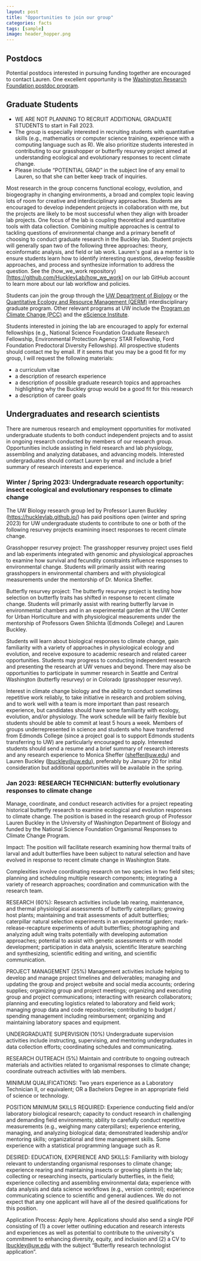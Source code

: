 ```yaml
---
layout: post
title: "Opportunities to join our group"
categories: facts
tags: [sample]
image: header_hopper.png
---
```


## Postdocs
Potential postdocs interested in pursuing funding together are encouraged to contact Lauren.  One excellent opportunity is the [Washington Research Foundation postdoc program](https://www.wrfseattle.org/grants/wrf-postdoctoral-fellowships/).

## Graduate Students
- WE ARE NOT PLANNING TO RECRUIT ADDITIONAL GRADUATE STUDENTS to start in Fall 2023. 
- The group is especially interested in recruiting students with quantitative skills (e.g., mathematics or computer science training, experience with a computing language such as R).  We also prioritize students interested in contributing to our grasshopper or butterfly resurvey project aimed at understanding ecological and evolutionary responses to recent climate change.
- Please include “POTENTIAL GRAD” in the subject line of any email to Lauren, so that she can better keep track of inquiries.

Most research in the group concerns functional ecology, evolution, and biogeography in changing environments, a broad and complex topic leaving lots of room for creative and interdisciplinary approaches. Students are encouraged to develop independent projects in collaboration with me, but the projects are likely to be most successful when they align with broader lab projects. One focus of the lab is coupling theoretical and quantitative tools with data collection. Combining multiple approaches is central to tackling questions of environmental change and a primary benefit of choosing to conduct graduate research in the Buckley lab. Student projects will generally span two of the following three approaches: theory, ecoinformatic analysis, and field or lab work. Lauren's goal as a mentor is to ensure students learn how to identify interesting questions, develop feasible approaches, and process and synthesize information to address the question. See the (how_we_work repository)[https://github.com/HuckleyLab/how_we_work] on our lab GitHub account to learn more about our lab workflow and policies.

Students can join the group through the [UW Department of Biology](https://www.biology.washington.edu/programs/graduate) or the [Quantitative Ecology and Resource Management (QERM)](https://quantitative.uw.edu/) interdisciplinary graduate program.  Other relevant programs at UW include the [Program on Climate Change (PCC)](https://pcc.uw.edu/) and the [eScience Institute](https://escience.washington.edu/).

Students interested in joining the lab are encouraged to apply for external fellowships (e.g., National Science Foundation Graduate Research Fellowship, Environmental Protection Agency STAR Fellowship, Ford Foundation Predoctoral Diversity Fellowship). All prospective students should contact me by email. If it seems that you may be a good fit for my group, I will request the following materials:

- a curriculum vitae
- a description of research experience
- a description of possible graduate research topics and approaches highlighting why the Buckley group would be a good fit for this research
- a description of career goals

## Undergraduates and research scientists
There are numerous research and employment opportunities for motivated undergraduate students to both conduct independent projects and to assist in ongoing research conducted by members of our research group. Opportunities include assisting in field research and lab physiology, assembling and analyzing databases, and advancing models. Interested undergraduates should contact Lauren by email and include a brief summary of research interests and experience.

### Winter / Spring 2023: Undergraduate research opportunity: insect ecological and evolutionary responses to climate change
The UW Biology research group led by Professor Lauren Buckley (https://huckleylab.github.io/) has paid positions open (winter and spring 2023) for UW undergraduate students to contribute to one or both of the following resurvey projects examining insect responses to recent climate change.

Grasshopper resurvey project: The grasshopper resurvey project uses field and lab experiments integrated with genomic and physiological approaches to examine how survival and fecundity constraints influence responses to environmental change. Students will primarily assist with rearing grasshoppers in environmental chambers and with physiological measurements under the mentorship of Dr. Monica Sheffer.

Butterfly resurvey project: The butterfly resurvey project is testing how selection on butterfly traits has shifted in response to recent climate change. Students will primarily assist with rearing butterfly larvae in environmental chambers and in an experimental garden at the UW Center for Urban Horticulture and with physiological measurements under the mentorship of Professors Gwen Shlichta (Edmonds College) and Lauren Buckley.

Students will learn about biological responses to climate change, gain familiarity with a variety of approaches in physiological ecology and evolution, and receive exposure to academic research and related career opportunities. Students may progress to conducting independent research and presenting the research at UW venues and beyond. There may also be opportunities to participate in summer research in Seattle and Central Washington (butterfly resurvey) or in Colorado (grasshopper resurvey).

Interest in climate change biology and the ability to conduct sometimes repetitive work reliably, to take initiative in research and problem solving, and to work well with a team is more important than past research experience, but candidates should have some familiarity with ecology, evolution, and/or physiology. The work schedule will be fairly flexible but students should be able to commit at least 5 hours a week. Members of groups underrepresented in science and students who have transferred from Edmonds College (since a project goal is to support Edmonds students transferring to UW) are particularly encouraged to apply. Interested students should send a resume and a brief summary of research interests and any research experience to Monica Sheffer (sheffer@uw.edu) and Lauren Buckley (lbuckley@uw.edu), preferably by January 20 for initial consideration but additional opportunities will be available in the spring. 

### Jan 2023: RESEARCH TECHNICIAN: butterfly evolutionary responses to climate change
Manage, coordinate, and conduct research activities for a project repeating historical butterfly research to examine ecological and evolution responses to climate change. The position is based in the research group of Professor Lauren Buckley in the University of Washington Department of Biology and funded by the National Science Foundation Organismal Responses to Climate Change Program.

Impact: The position will facilitate research examining how thermal traits of larval and adult butterflies have been subject to natural selection and have evolved in response to recent climate change in Washington State.

Complexities involve coordinating research on two species in two field sites; planning and scheduling multiple research components; integrating a variety of research approaches; coordination and communication with the research team.

RESEARCH (60%):
Research activities include lab rearing, maintenance, and thermal physiological assessments of butterfly caterpillars; growing host plants; maintaining and trait assessments of adult butterflies; caterpillar natural selection experiments in an experimental garden; mark-release-recapture experiments of adult butterflies; photographing and analyzing adult wing traits potentially with developing automation approaches; potential to assist with genetic assessments or with model development; participation in data analysis, scientific literature searching and synthesizing, scientific editing and writing, and scientific communication.

PROJECT MANAGEMENT (25%)
Management activities include helping to develop and manage project timelines and deliverables; managing and updating the group and project website and social media accounts; ordering supplies; organizing group and project meetings; organizing and executing group and project communications; interacting with research collaborators; planning and executing logistics related to laboratory and field work; managing group data and code repositories; contributing to budget / spending management including reimbursement; organizing and maintaining laboratory spaces and equipment.

UNDERGRADUATE SUPERVISION (10%)
Undergraduate supervision activities include instructing, supervising, and mentoring undergraduates in data collection efforts; coordinating schedules and communicating.

RESEARCH OUTREACH (5%)
Maintain and contribute to ongoing outreach materials and activities related to organismal responses to climate change; coordinate outreach activities with lab members.

MINIMUM QUALIFICATIONS: Two years experience as a Laboratory Technician II, or equivalent; OR a Bachelors Degree in an appropriate field of science or technology.

POSITION MINIMUM SKILLS REQUIRED: Experience conducting field and/or laboratory biological research; capacity to conduct research in challenging and demanding field environments; ability to carefully conduct repetitive measurements (e.g., weighing many caterpillars); experience entering, managing, and analyzing biological data; demonstrated leadership and/or mentoring skills; organizational and time management skills. Some experience with a statistical programming language such as R.

DESIRED: EDUCATION, EXPERIENCE AND SKILLS: Familiarity with biology relevant to understanding organismal responses to climate change; experience rearing and maintaining insects or growing plants in the lab; collecting or researching insects, particularly butterflies, in the field; experience collecting and assembling environmental data; experience with data analysis and data science workflows (e.g., version control); experience communicating science to scientific and general audiences. We do not expect that any one applicant will have all of the desired qualifications for this position.

Application Process: Apply here. Applications should also send a single PDF consisting of (1) a cover letter outlining education and research interests and experiences as well as potential to contribute to the university's commitment to enhancing diversity, equity, and inclusion and (2) a CV to lbuckley@uw.edu with the subject “Butterfly research technologist application”.





